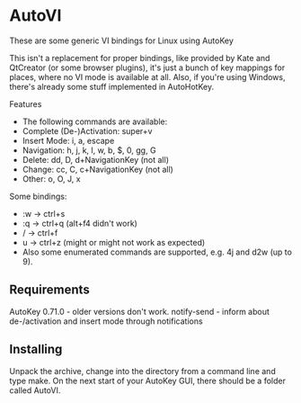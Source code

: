 # AutoVI
These are some generic VI bindings for Linux using AutoKey

This isn't a replacement for proper bindings, like provided by Kate and QtCreator (or some browser plugins), it's just a bunch of key mappings for places, where no VI mode is available at all.
Also, if you're using Windows, there's already some stuff implemented in AutoHotKey.

Features
* The following commands are available:
* Complete (De-)Activation: super+v
* Insert Mode: i, a, escape
* Navigation: h, j, k, l, w, b, $, 0, gg, G
* Delete: dd, D, d+NavigationKey (not all)
* Change: cc, C, c+NavigationKey (not all)
* Other: o, O, J, x

Some bindings:
* :w → ctrl+s
* :q → ctrl+q (alt+f4 didn't work)
* / → ctrl+f
* u → ctrl+z (might or might not work as expected)
* Also some enumerated commands are supported, e.g. 4j and d2w (up to 9).

## Requirements

AutoKey 0.71.0 - older versions don't work.
notify-send - inform about de-/activation and insert mode through notifications

## Installing
Unpack the archive, change into the directory from a command line and type make. On the next start of your AutoKey GUI, there should be a folder called AutoVI.
